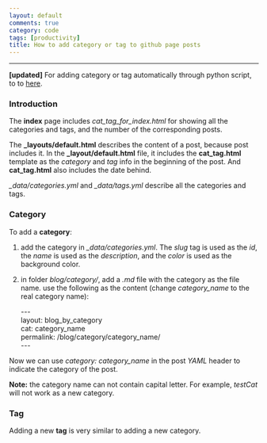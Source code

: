 ```yaml
---
layout: default
comments: true
category: code
tags: [productivity]
title: How to add category or tag to github page posts
---
```

---

**[updated]** For adding category or tag automatically through python script, to to [here](http://hongchaozhang.github.io/GitBlogs/code/2015/06/27/instructions-for-adding-tags-and-categories.html).

### Introduction

The **index** page includes *cat_tag_for_index.html* for showing all the categories and tags, and the number of the corresponding posts.

The **_layouts/default.html** describes the content of a post, because post includes it. In the **_layout/default.html** file, it includes the **cat_tag.html** template as the *category* and *tag* info in the beginning of the post. And **cat_tag.html** also includes the date behind.

*_data/categories.yml* and *_data/tags.yml* describe all the categories and tags.


### Category

To add a **category**:

1. add the category in *_data/categories.yml*. The *slug* tag is used as the *id*, the *name* is used as the *description*, and the *color* is used as the background color.
2. in folder *blog/category/*, add a *.md* file with the category as the file name. use the following as the content (change *category_name* to the real category name):

	\-\-\-<br>
	layout: blog_by_category<br>
	cat: category_name<br>
	permalink: /blog/category/category_name/<br>
	\-\-\-<br>

Now we can use *category: category_name* in the post *YAML* header to indicate the category of the post.

**Note:** the category name can not contain capital letter. For example, *testCat* will not work as a new category.

### Tag

Adding a new **tag** is very similar to adding a new category.